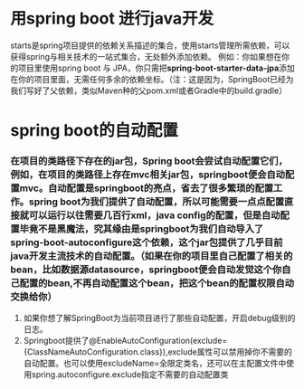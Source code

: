 # 用spring boot 进行java开发
starts是spring项目提供的依赖关系描述的集合，使用starts管理所需依赖，可以获得spring与相关技术的一站式集合，无处额外添加依赖。
例如：你如果想在你的项目里使用spring boot 与 JPA，你只需把**spring-boot-starter-data-jpa**添加在你的项目里面，无需任何多余的依赖坐标。（注：这是因为，SpringBoot已经为我们写好了父依赖，类似Maven种的父pom.xml或者Gradle中的build.gradle）
# spring boot的自动配置
### 在项目的类路径下存在的jar包，Spring boot会尝试自动配置它们，例如，在项目的类路径上存在mvc相关jar包，springboot便会自动配置mvc。自动配置是springboot的亮点，省去了很多繁琐的配置工作。spring boot为我们提供了自动配置，所以可能需要一点点配置直接就可以运行以往需要几百行xml，java config的配置，但是自动配置毕竟不是黑魔法，究其缘由是springboot为我们自动导入了**spring-boot-autoconfigure**这个依赖，这个jar包提供了几乎目前java开发主流技术的自动配置。（如果在你的项目里自己配置了相关的bean，比如数据源datasource，springboot便会自动发觉这个你自己配置的bean,不再自动配置这个bean，把这个bean的配置权限自动交换给你）

1. 如果你想了解SpringBoot为当前项目进行了那些自动配置，开启debug级别的日志。
2. Springboot提供了@EnableAutoConfiguration(exclude={ClassNameAutoConfiguration.class}),exclude属性可以禁用掉你不需要的自动配置。也可以使用excludeName=全限定类名，还可以在主配置文件中使用spring.autoconfigure.exclude指定不需要的自动配置类
    
